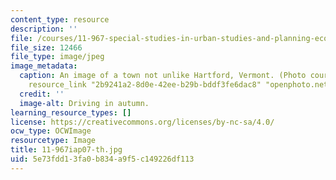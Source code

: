 ```yaml
---
content_type: resource
description: ''
file: /courses/11-967-special-studies-in-urban-studies-and-planning-economic-development-planning-skills-january-iap-2007/5e73fdd13fa0b834a9f5c149226df113_11-967iap07-th.jpg
file_size: 12466
file_type: image/jpeg
image_metadata:
  caption: An image of a town not unlike Hartford, Vermont. (Photo courtesy of {{%
    resource_link "2b9241a2-8d0e-42ee-b29b-bddf3fe6dac8" "openphoto.net" %}}.)
  credit: ''
  image-alt: Driving in autumn.
learning_resource_types: []
license: https://creativecommons.org/licenses/by-nc-sa/4.0/
ocw_type: OCWImage
resourcetype: Image
title: 11-967iap07-th.jpg
uid: 5e73fdd1-3fa0-b834-a9f5-c149226df113
---
```

